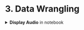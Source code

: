 <h1 id="3datawrangling">3. Data Wrangling</h1>

<div style='width:1000px;margin:auto'>

<details><summary><b>Display Audio</b> in notebook</summary><pre><code>import IPython.display as ipd
fname = '../input/freesound-audio-tagging/audio_train/' + '00043347.wav'   # Hi-hat
ipd.Audio(fname)
</code></pre></details>
 </div>